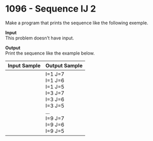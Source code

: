 # 1096 - Sequence IJ 2

Make a program that prints the sequence like the following exemple.

**Input**<br>
This problem doesn't have input.

**Output**<br>
Print the sequence like the example below.

| Input Sample  | Output Sample                                                                                                            |
|:--------------|:-------------------------------------------------------------------------------------------------------------------------|
|               | I=1 J=7 <br> I=1 J=6 <br> I=1 J=5 <br> I=3 J=7 <br> I=3 J=6 <br> I=3 J=5 <br> ... <br> I=9 J=7 <br> I=9 J=6 <br> I=9 J=5 |